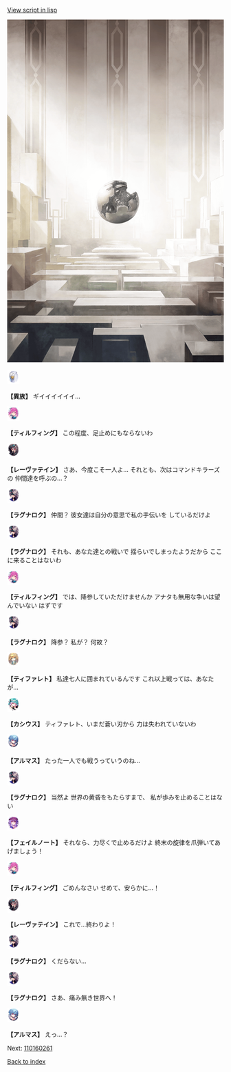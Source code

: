 [View script in lisp](../scripts/110160253.txt)

![abyss_room.png](../images/backgrounds/abyss_room.png)

<img src="../images/units/810004.png" alt="810004.png" height="34"/>

**【異族】**
ギイイイイイイ…

<img src="../images/units/3101411.png" alt="3101411.png" height="34"/>

**【ティルフィング】**
この程度、足止めにもならないわ

<img src="../images/units/3100211.png" alt="3100211.png" height="34"/>

**【レーヴァテイン】**
さあ、今度こそ一人よ…
それとも、次はコマンドキラーズの
仲間達を呼ぶの…？

<img src="../images/units/3103619.png" alt="3103619.png" height="34"/>

**【ラグナロク】**
仲間？
彼女達は自分の意思で私の手伝いを
しているだけよ

<img src="../images/units/3103619.png" alt="3103619.png" height="34"/>

**【ラグナロク】**
それも、あなた達との戦いで
揺らいでしまったようだから
ここに来ることはないわ

<img src="../images/units/3101411.png" alt="3101411.png" height="34"/>

**【ティルフィング】**
では、降参していただけませんか
アナタも無用な争いは望んでいない
はずです

<img src="../images/units/3103619.png" alt="3103619.png" height="34"/>

**【ラグナロク】**
降参？
私が？
何故？

<img src="../images/units/3503211.png" alt="3503211.png" height="34"/>

**【ティファレト】**
私達七人に囲まれているんです
これ以上戦っては、あなたが…

<img src="../images/units/3303111.png" alt="3303111.png" height="34"/>

**【カシウス】**
ティファレト、いまだ蒼い刃から
力は失われていないわ

<img src="../images/units/3103811.png" alt="3103811.png" height="34"/>

**【アルマス】**
たった一人でも戦うっていうのね…

<img src="../images/units/3103619.png" alt="3103619.png" height="34"/>

**【ラグナロク】**
当然よ
世界の黄昏をもたらすまで、
私が歩みを止めることはない

<img src="../images/units/3401911.png" alt="3401911.png" height="34"/>

**【フェイルノート】**
それなら、力尽くで止めるだけよ
終末の旋律を爪弾いてあげましょう！

<img src="../images/units/3101411.png" alt="3101411.png" height="34"/>

**【ティルフィング】**
ごめんなさい
せめて、安らかに…！

<img src="../images/units/3100211.png" alt="3100211.png" height="34"/>

**【レーヴァテイン】**
これで…終わりよ！

<img src="../images/units/3103619.png" alt="3103619.png" height="34"/>

**【ラグナロク】**
くだらない…

<img src="../images/units/3103619.png" alt="3103619.png" height="34"/>

**【ラグナロク】**
さあ、痛み無き世界へ！

<img src="../images/units/3103811.png" alt="3103811.png" height="34"/>

**【アルマス】**
えっ…？


Next: [110160261](110160261.md)

[Back to index](index.md)

